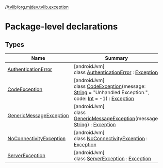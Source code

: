 //[tvlib](../../index.md)/[org.mjdev.tvlib.exception](index.md)

# Package-level declarations

## Types

| Name | Summary |
|---|---|
| [AuthenticationError](-authentication-error/index.md) | [androidJvm]<br>class [AuthenticationError](-authentication-error/index.md) : [Exception](https://developer.android.com/reference/kotlin/java/lang/Exception.html) |
| [CodeException](-code-exception/index.md) | [androidJvm]<br>class [CodeException](-code-exception/index.md)(message: [String](https://kotlinlang.org/api/latest/jvm/stdlib/kotlin/-string/index.html) = &quot;Unhandled Exception.&quot;, code: [Int](https://kotlinlang.org/api/latest/jvm/stdlib/kotlin/-int/index.html) = -1) : [Exception](https://developer.android.com/reference/kotlin/java/lang/Exception.html) |
| [GenericMessageException](-generic-message-exception/index.md) | [androidJvm]<br>class [GenericMessageException](-generic-message-exception/index.md)(message: [String](https://kotlinlang.org/api/latest/jvm/stdlib/kotlin/-string/index.html)) : [Exception](https://developer.android.com/reference/kotlin/java/lang/Exception.html) |
| [NoConnectivityException](-no-connectivity-exception/index.md) | [androidJvm]<br>class [NoConnectivityException](-no-connectivity-exception/index.md) : [Exception](https://developer.android.com/reference/kotlin/java/lang/Exception.html) |
| [ServerException](-server-exception/index.md) | [androidJvm]<br>class [ServerException](-server-exception/index.md) : [Exception](https://developer.android.com/reference/kotlin/java/lang/Exception.html) |
